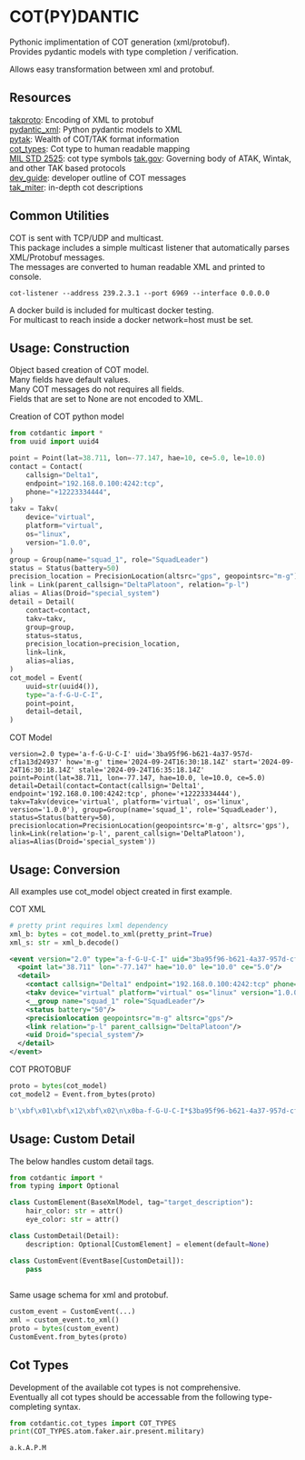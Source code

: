 # COT(PY)DANTIC

Pythonic implimentation of COT generation (xml/protobuf).  
Provides pydantic models with type completion / verification.  

Allows easy transformation between xml and protobuf.  

## Resources

[takproto](https://takproto.readthedocs.io/en/latest): Encoding of XML to protobuf  
[pydantic_xml](https://pydantic-xml.readthedocs.io/en/latest/): Python pydantic models to XML  
[pytak](https://pytak.readthedocs.io/en/latest/examples/): Wealth of COT/TAK format information  
[cot_types](https://github.com/dB-SPL/cot-types): Cot type to human readable mapping  
[MIL STD 2525](http://everyspec.com/MIL-STD/MIL-STD-2000-2999/MIL-STD-2525B_CHG-2_20725/#:~:text=These%20symbols%20are%20designed%20to%20enhance%20DOD%60s%20joint%20warfighting%20interoperability): cot type symbols
[tak.gov](https://tak.gov/): Governing body of ATAK, Wintak, and other TAK based protocols  
[dev_guide](https://nps.edu/documents/104517539/109705106/COT+Developer+Guide.pdf/cb125ac8-1ed1-477b-a914-7557c356a303#:~:text=What%20is%20Cursor-on-Target?%20In%20a%20nutshell,): developer outline of COT messages  
[tak_miter](https://www.mitre.org/sites/default/files/pdf/09_4937.pdf): in-depth cot descriptions

## Common Utilities

COT is sent with TCP/UDP and multicast.  
This package includes a simple multicast listener that automatically parses XML/Protobuf messages.  
The messages are converted to human readable XML and printed to console.   
```
cot-listener --address 239.2.3.1 --port 6969 --interface 0.0.0.0
```

A docker build is included for multicast docker testing.  
For multicast to reach inside a docker network=host must be set.  

## Usage: Construction

Object based creation of COT model.  
Many fields have default values.  
Many COT messages do not requires all fields.  
Fields that are set to None are not encoded to XML.  

Creation of COT python model
```python
from cotdantic import *
from uuid import uuid4

point = Point(lat=38.711, lon=-77.147, hae=10, ce=5.0, le=10.0)
contact = Contact(
    callsign="Delta1",
    endpoint="192.168.0.100:4242:tcp",
    phone="+12223334444",
)
takv = Takv(
    device="virtual",
    platform="virtual",
    os="linux",
    version="1.0.0",
)
group = Group(name="squad_1", role="SquadLeader")
status = Status(battery=50)
precision_location = PrecisionLocation(altsrc="gps", geopointsrc="m-g")
link = Link(parent_callsign="DeltaPlatoon", relation="p-l")
alias = Alias(Droid="special_system")
detail = Detail(
    contact=contact,
    takv=takv,
    group=group,
    status=status,
    precision_location=precision_location,
    link=link,
    alias=alias,
)
cot_model = Event(
    uuid=str(uuid4()),
    type="a-f-G-U-C-I",
    point=point,
    detail=detail,
)
```
COT Model
```
version=2.0 type='a-f-G-U-C-I' uid='3ba95f96-b621-4a37-957d-cf1a13d24937' how='m-g' time='2024-09-24T16:30:18.14Z' start='2024-09-24T16:30:18.14Z' stale='2024-09-24T16:35:18.14Z' point=Point(lat=38.711, lon=-77.147, hae=10.0, le=10.0, ce=5.0) detail=Detail(contact=Contact(callsign='Delta1', endpoint='192.168.0.100:4242:tcp', phone='+12223334444'), takv=Takv(device='virtual', platform='virtual', os='linux', version='1.0.0'), group=Group(name='squad_1', role='SquadLeader'), status=Status(battery=50), precisionlocation=PrecisionLocation(geopointsrc='m-g', altsrc='gps'), link=Link(relation='p-l', parent_callsign='DeltaPlatoon'), alias=Alias(Droid='special_system'))
```

## Usage: Conversion

All examples use cot_model object created in first example.  

COT XML
```python
# pretty print requires lxml dependency
xml_b: bytes = cot_model.to_xml(pretty_print=True)
xml_s: str = xml_b.decode()
```
```xml
<event version="2.0" type="a-f-G-U-C-I" uid="3ba95f96-b621-4a37-957d-cf1a13d24937" how="m-g" time="2024-09-24T16:30:18.14Z" start="2024-09-24T16:30:18.14Z" stale="2024-09-24T16:35:18.14Z">
  <point lat="38.711" lon="-77.147" hae="10.0" le="10.0" ce="5.0"/>
  <detail>
    <contact callsign="Delta1" endpoint="192.168.0.100:4242:tcp" phone="+12223334444"/>
    <takv device="virtual" platform="virtual" os="linux" version="1.0.0"/>
    <__group name="squad_1" role="SquadLeader"/>
    <status battery="50"/>
    <precisionlocation geopointsrc="m-g" altsrc="gps"/>
    <link relation="p-l" parent_callsign="DeltaPlatoon"/>
    <uid Droid="special_system"/>
  </detail>
</event>
```
COT PROTOBUF
```python
proto = bytes(cot_model)  
cot_model2 = Event.from_bytes(proto)  
```
```python
b'\xbf\x01\xbf\x12\xbf\x02\n\x0ba-f-G-U-C-I*$3ba95f96-b621-4a37-957d-cf1a13d249370\x9c\x9c\xfa\xa6\xa228\x9c\x9c\xfa\xa6\xa22@\xfc\xc3\x8c\xa7\xa22J\x03m-gQ^\xbaI\x0c\x02[C@Y\xc5 \xb0rhIS\xc0a\x00\x00\x00\x00\x00\x00$@i\x00\x00\x00\x00\x00\x00\x14@q\x00\x00\x00\x00\x00\x00$@z\xc2\x01\nT<link relation="p-l" parent_callsign="DeltaPlatoon" /><uid Droid="special_system" />\x12 \n\x16192.168.0.100:4242:tcp\x12\x06Delta1\x1a\x16\n\x07squad_1\x12\x0bSquadLeader"\n\n\x03m-g\x12\x03gps*\x02\x0822 \n\x07virtual\x12\x07virtual\x1a\x05linux"\x051.0.0'
```

## Usage: Custom Detail

The below handles custom detail tags.
```python
from cotdantic import *
from typing import Optional

class CustomElement(BaseXmlModel, tag="target_description"):
    hair_color: str = attr()
    eye_color: str = attr()

class CustomDetail(Detail):
    description: Optional[CustomElement] = element(default=None)

class CustomEvent(EventBase[CustomDetail]):
    pass
  
```
Same usage schema for xml and protobuf.  
```python
custom_event = CustomEvent(...)
xml = custom_event.to_xml()
proto = bytes(custom_event)
CustomEvent.from_bytes(proto)
```

## Cot Types  

Development of the available cot types is not comprehensive.  
Eventually all cot types should be accessable from the following type-completing syntax.  
```python
from cotdantic.cot_types import COT_TYPES
print(COT_TYPES.atom.faker.air.present.military)
```
```
a.k.A.P.M
```